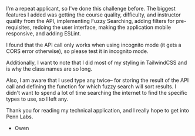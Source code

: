 I'm a repeat applicant, so I've done this challenge before. The biggest features
I added was getting the course quality, difficulty, and instructor quality from the API,
implementing Fuzzy Searching, adding filters for pre-requisites, redoing the user interface,
making the application mobile responsive, and adding ESLint.

I found that the API call only works when using incognito mode (it gets a CORS error otherwise),
so please test it in incognito mode.

Additionally, I want to note that I did most of my styling in TailwindCSS and is why the class names are so long.

Also, I am aware that I used type any twice– for storing the result of the API call and defining the function
for which fuzzy search will sort results. I didn't want to spend a lot of time searching the internet to find
the specific types to use, so I left any.

Thank you for reading my technical application, and I really hope to get into Penn Labs.

- Owen
